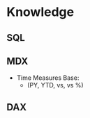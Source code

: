# Knowledge

## SQL

## MDX
  - Time Measures Base:
    - (PY, YTD, vs, vs %)
    
## DAX
    
    
    
